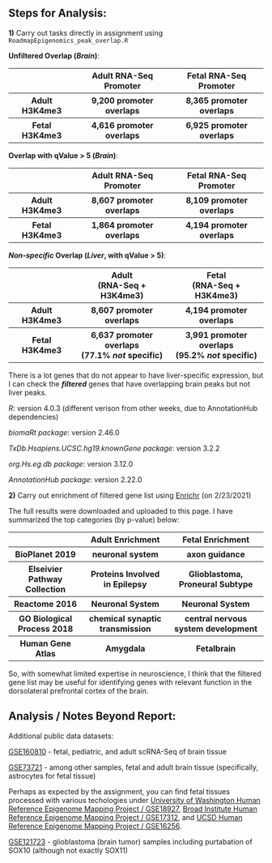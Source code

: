 ## Steps for Analysis:

**1)** Carry out tasks directly in assignment using `RoadmapEpigenomics_peak_overlap.R`

**Unfiltered Overlap (*Brain*)**:

<table>
  <tbody>
    <tr>
      <th align="center"></th>
      <th align="center"><b>Adult RNA-Seq Promoter</b></th>
	  <th align="center"><b>Fetal RNA-Seq Promoter</b></th>
    </tr>
     <tr>
      <th align="center"><b>Adult H3K4me3</b></th>
      <th align="center">9,200 promoter overlaps</th>
	  <th align="center">8,365 promoter overlaps</th>
    </tr>
     <tr>
      <th align="center"><b>Fetal H3K4me3</b></th>
      <th align="center">4,616 promoter overlaps</th>
	  <th align="center">6,925 promoter overlaps</th>
    </tr>
</tbody>
</table>

**Overlap with qValue > 5 (*Brain*)**:

<table>
  <tbody>
    <tr>
      <th align="center"></th>
      <th align="center"><b>Adult RNA-Seq Promoter</b></th>
	  <th align="center"><b>Fetal RNA-Seq Promoter</b></th>
    </tr>
     <tr>
      <th align="center"><b>Adult H3K4me3</b></th>
      <th align="center">8,607 promoter overlaps</th>
	  <th align="center">8,109 promoter overlaps</th>
    </tr>
     <tr>
      <th align="center"><b>Fetal H3K4me3</b></th>
      <th align="center">1,864 promoter overlaps</th>
	  <th align="center">4,194 promoter overlaps</th>
    </tr>
</tbody>
</table>

***Non-specific* Overlap (*Liver*, with qValue > 5)**:

<table>
  <tbody>
    <tr>
      <th align="center"></th>
      <th align="center"><b>Adult<br>(RNA-Seq + H3K4me3)</b></th>
	  <th align="center"><b>Fetal<br>(RNA-Seq + H3K4me3)</b></th>
    </tr>
     <tr>
      <th align="center"><b>Adult H3K4me3</b></th>
      <th align="center">8,607 promoter overlaps</th>
	  <th align="center">4,194 promoter overlaps</th>
    </tr>
     <tr>
      <th align="center"><b>Fetal H3K4me3</b></th>
	     <th align="center">6,637 promoter overlaps<br>(77.1% <i>not</i> specific)</th>
	<th align="center"> 3,991 promoter overlaps<br>(95.2% <i>not</i> specific)</th>
    </tr>
</tbody>
</table>

There is a lot genes that do not appear to have liver-specific expression, but I can check the ***filtered*** genes that have overlapping brain peaks but not liver peaks.

*R*: version 4.0.3 (different verison from other weeks, due to AnnotationHub dependencies)

*biomaRt package*: version 2.46.0

*TxDb.Hsapiens.UCSC.hg19.knownGene package*: version 3.2.2

*org.Hs.eg.db package*: version 3.12.0

*AnnotationHub package*: version 2.22.0

**2)** Carry out enrichment of filtered gene list using [Enrichr](https://maayanlab.cloud/Enrichr/) (on 2/23/2021)

The full results were downloaded and uploaded to this page.  I have summarized the top categories (by p-value) below:

<table>
  <tbody>
    <tr>
      <th align="center"></th>
      <th align="center"><b>Adult Enrichment</b></th>
	<th align="center"><b>Fetal Enrichment</b></th>
    </tr>
     <tr>
      <th align="center"><b>BioPlanet 2019</b></th>
      <th align="center">neuronal system</th>
	<th align="center">axon guidance</th>
    </tr>
     <tr>
      <th align="center"><b>Elseivier Pathway Collection</b></th>
      <th align="center">Proteins Involved in Epilepsy</th>
	<th align="center">Glioblastoma, Proneural Subtype</th>
    </tr>
     <tr>
      <th align="center"><b>Reactome 2016</b></th>
      <th align="center">Neuronal System</th>
	<th align="center">Neuronal System</th>
    </tr>
     <tr>
      <th align="center"><b>GO Biological Process 2018</b></th>
      <th align="center">chemical synaptic transmission</th>
	<th align="center">central nervous system development</th>
    </tr>
     <tr>
      <th align="center"><b>Human Gene Atlas</b></th>
      <th align="center">Amygdala</th>
	<th align="center">Fetalbrain</th>
    </tr>
</tbody>
</table>

So, with somewhat limited expertise in neuroscience, I think that the filtered gene list may be useful for identifying genes with relevant function in the dorsolateral prefrontal cortex of the brain.

## Analysis / Notes Beyond Report:

Additional public data datasets:

[GSE160810](https://www.ncbi.nlm.nih.gov/geo/query/acc.cgi?acc=GSE160810) - fetal, pediatric, and adult scRNA-Seq of brain tissue

[GSE73721](https://www.ncbi.nlm.nih.gov/geo/query/acc.cgi?acc=GSE73721) - among other samples, fetal and adult brain tissue (specifically, astrocytes for fetal tissue)

Perhaps as expected by the assignment, you can find fetal tissues processed with various techologies under [University of Washington Human Reference Epigenome Mapping Project / GSE18927](https://www.ncbi.nlm.nih.gov/geo/query/acc.cgi?acc=GSE18927), [Broad Institute Human Reference Epigenome Mapping Project / GSE17312](https://www.ncbi.nlm.nih.gov/geo/query/acc.cgi?acc=GSE17312), and [	UCSD Human Reference Epigenome Mapping Project / GSE16256](https://www.ncbi.nlm.nih.gov/geo/query/acc.cgi?acc=GSE16256).

[GSE121723](https://www.ncbi.nlm.nih.gov/geo/query/acc.cgi?acc=GSE121723) - glioblastoma (brain tumor) samples including purtabation of SOX10 (although not exactly SOX11)

